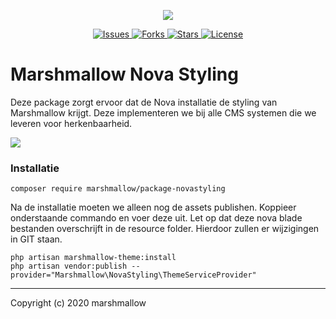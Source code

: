 <p align="center">
    <img src="https://marshmallow.dev/cdn/media/logo-red-237x46.png">
</p>
<p align="center">
    <a href="https://github.com/Marshmallow-Development">
        <img src="https://img.shields.io/github/issues/Marshmallow-Development/package-novastyling.svg" alt="Issues">
    </a>
    <a href="https://github.com/Marshmallow-Development">
        <img src="https://img.shields.io/github/forks/Marshmallow-Development/package-novastyling.svg" alt="Forks">
    </a>
    <a href="https://github.com/Marshmallow-Development">
        <img src="https://img.shields.io/github/stars/Marshmallow-Development/package-novastyling.svg" alt="Stars">
    </a>
    <a href="https://github.com/Marshmallow-Development">
        <img src="https://img.shields.io/github/license/Marshmallow-Development/package-novastyling.svg" alt="License">
    </a>
</p>

# Marshmallow Nova Styling
Deze package zorgt ervoor dat de Nova installatie de styling van Marshmallow krijgt. Deze implementeren we bij alle CMS systemen die we leveren voor herkenbaarheid.

<img src="https://marshmallow.dev/cdn/readme/nova-custom/custom-styling.png">

### Installatie
```
composer require marshmallow/package-novastyling
```

Na de installatie moeten we alleen nog de assets publishen. Koppieer onderstaande commando en voer deze uit. Let op dat deze nova blade bestanden overschrijft in de resource folder. Hierdoor zullen er wijzigingen in GIT staan.

```
php artisan marshmallow-theme:install
php artisan vendor:publish --provider="Marshmallow\NovaStyling\ThemeServiceProvider"
```

- - -

Copyright (c) 2020 marshmallow
